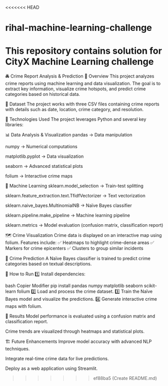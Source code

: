 <<<<<<< HEAD
# rihal-machine-learning-challenge
This repository contains solution for CityX Machine Learning challenge
=======
🚔 Crime Report Analysis & Prediction
📌 Overview
This project analyzes crime reports using machine learning and data visualization. The goal is to extract key information, visualize crime hotspots, and predict crime categories based on historical data.

📂 Dataset
The project works with three CSV files containing crime reports with details such as date, location, crime category, and resolution.

🔧 Technologies Used
The project leverages Python and several key libraries:

📊 Data Analysis & Visualization
pandas → Data manipulation

numpy → Numerical computations

matplotlib.pyplot → Data visualization

seaborn → Advanced statistical plots

folium → Interactive crime maps

🤖 Machine Learning
sklearn.model_selection → Train-test splitting

sklearn.feature_extraction.text.TfidfVectorizer → Text vectorization

sklearn.naive_bayes.MultinomialNB → Naïve Bayes classifier

sklearn.pipeline.make_pipeline → Machine learning pipeline

sklearn.metrics → Model evaluation (confusion matrix, classification report)

🗺️ Crime Visualization
Crime data is displayed on an interactive map using folium. Features include:
✅ Heatmaps to highlight crime-dense areas
✅ Markers for crime epicenters
✅ Clusters to group similar incidents

🚀 Crime Prediction
A Naïve Bayes classifier is trained to predict crime categories based on textual descriptions.

🔨 How to Run
1️⃣ Install dependencies:

bash
Copier
Modifier
pip install pandas numpy matplotlib seaborn scikit-learn folium
2️⃣ Load and process the crime dataset.
3️⃣ Train the Naïve Bayes model and visualize the predictions.
4️⃣ Generate interactive crime maps with folium.

📜 Results
Model performance is evaluated using a confusion matrix and classification report.

Crime trends are visualized through heatmaps and statistical plots.

🏗️ Future Enhancements
Improve model accuracy with advanced NLP techniques.

Integrate real-time crime data for live predictions.

Deploy as a web application using Streamlit.
>>>>>>> ef88ba5 (Create README.md)
